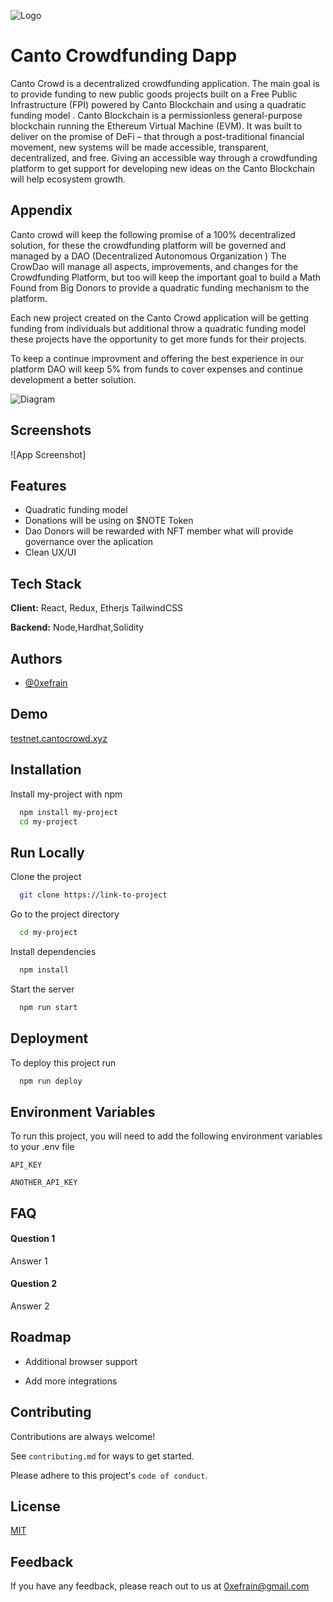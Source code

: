 
![Logo](https://cantocrowd-bucket.us-southeast-1.linodeobjects.com/Logohorizontal4.png)


# Canto Crowdfunding Dapp

Canto Crowd is a decentralized crowdfunding application. The main goal is to provide funding to new public goods projects built on a Free Public  Infrastructure (FPI) powered by Canto Blockchain and using a quadratic funding model .
Canto Blockchain is a permissionless general-purpose blockchain running the Ethereum Virtual Machine (EVM). It was built to deliver on the promise of DeFi – that through a post-traditional financial movement, new systems will be made accessible, transparent, decentralized, and free.
Giving an accessible way through a crowdfunding platform to get support for developing new ideas on the Canto Blockchain will help ecosystem growth.


## Appendix

Canto crowd will keep the following promise of a 100% decentralized solution, for these the crowdfunding platform will be governed and managed by a DAO (Decentralized  Autonomous Organization )  The CrowDao will manage all aspects, improvements, and changes for the Crowdfunding Platform, but too will keep the important goal to build a Math Found from  Big Donors to provide a quadratic funding mechanism to the platform.

Each new project created on the Canto Crowd application will be getting funding from individuals but additional throw a quadratic funding model these projects have the opportunity to get more funds for their projects.

To keep a continue improvment and  offering the best experience in our platform DAO will keep 5%  from funds to cover expenses and continue  development a better solution.


![Diagram](https://cantocrowd-bucket.us-southeast-1.linodeobjects.com/projectstructure.png)





## Screenshots

![App Screenshot]


## Features

- Quadratic funding model
- Donations will be using on $NOTE Token 
- Dao Donors will be rewarded with NFT member what will provide governance over the aplication 
- Clean UX/UI 


## Tech Stack

**Client:** React, Redux, Etherjs TailwindCSS

**Backend:** Node,Hardhat,Solidity


## Authors

- [@0xefrain](https://www.github.com/0xefrain)


## Demo

<a href="http://testnet.cantocrowd.xyz/" target="_blank">testnet.cantocrowd.xyz</a>



## Installation

Install my-project with npm

```bash
  npm install my-project
  cd my-project
```
    
## Run Locally

Clone the project

```bash
  git clone https://link-to-project
```

Go to the project directory

```bash
  cd my-project
```

Install dependencies

```bash
  npm install
```

Start the server

```bash
  npm run start
```


## Deployment

To deploy this project run

```bash
  npm run deploy
```


## Environment Variables

To run this project, you will need to add the following environment variables to your .env file

`API_KEY`

`ANOTHER_API_KEY`


## FAQ

#### Question 1

Answer 1

#### Question 2

Answer 2


## Roadmap

- Additional browser support

- Add more integrations


## Contributing

Contributions are always welcome!

See `contributing.md` for ways to get started.

Please adhere to this project's `code of conduct`.


## License

[MIT](https://choosealicense.com/licenses/mit/)


## Feedback

If you have any feedback, please reach out to us at 0xefrain@gmail.com

